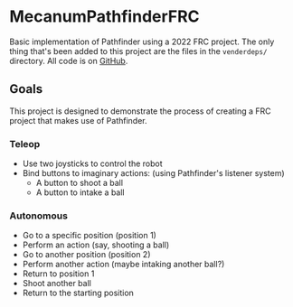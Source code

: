 # MecanumPathfinderFRC
Basic implementation of Pathfinder using a 2022 FRC project. The only thing
that's been added to this project are the files in the `venderdeps/` directory.
All code is on [GitHub](https://github.com/Wobblyyyy/MecanumPathfinderFRC).

## Goals
This project is designed to demonstrate the process of creating a FRC project
that makes use of Pathfinder.

### Teleop
- Use two joysticks to control the robot
- Bind buttons to imaginary actions: (using Pathfinder's listener system)
  - A button to shoot a ball
  - A button to intake a ball

### Autonomous
- Go to a specific position (position 1)
- Perform an action (say, shooting a ball)
- Go to another position (position 2)
- Perform another action (maybe intaking another ball?)
- Return to position 1
- Shoot another ball
- Return to the starting position
